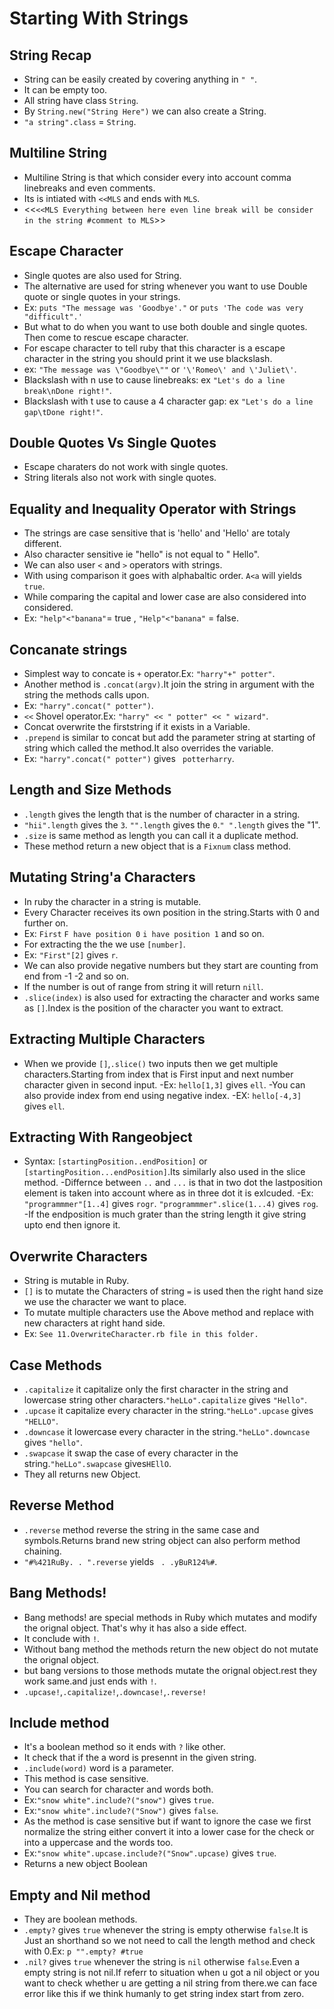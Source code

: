 # Starting With Strings
 ## String Recap
  - String can be easily created by covering anything in `" "`.
  - It can be empty too.
  - All string have class `String`.
  - By `String.new("String Here")` we can also create a String.
  - `"a string".class` = `String`.
 
 ## Multiline String
  - Multiline String is that which consider every into account comma linebreaks and even comments.
  - Its is intiated with `<<MLS` and ends with `MLS`.
  - <<`<<MLS Everything between here even line break will be consider in the string #comment to MLS`>>

 ## Escape Character
  - Single quotes are also used for String.
  - The alternative are used for string whenever you want to use Double quote or single quotes in your strings.
  - Ex: `puts "The message was 'Goodbye'."` or `puts 'The code was very "difficult".'`
  - But what to do when you want to use both double and single quotes. Then come to rescue escape character.
  - For escape character to tell ruby that this character is a escape character in the string you should print it we use blackslash.
  - ex: `"The message was \"Goodbye\""` or `'\'Romeo\' and \'Juliet\'`.
  - Blackslash with n use to cause linebreaks: ex `"Let's do a line break\nDone right!"`.
  - Blackslash with t use to cause a 4 character gap: ex `"Let's do a line gap\tDone right!"`.

 ## Double Quotes Vs Single Quotes
  - Escape charaters do not work with single quotes.
  - String literals also not work with single quotes.

 ## Equality and Inequality Operator with Strings
  - The strings are case sensitive that is 'hello' and 'Hello' are totaly different.
  - Also character sensitive ie "hello" is not equal to " Hello".
  - We can also user `<` and `>` operators with strings.
  - With using comparison it goes with alphabaltic order. `A<a` will yields `true`.
  - While comparing the capital and lower case are also considered into considered.
  - Ex: `"help"<"banana"`= true , `"Help"<"banana"` = false.

 ## Concanate strings
  - Simplest way to concate is `+` operator.Ex: `"harry"+" potter"`.
  - Another method is `.concat(argv)`.It join the string in argument with the string the methods calls upon.
  - Ex: `"harry".concat(" potter")`.
  - `<<` Shovel operator.Ex: `"harry" << " potter" << " wizard"`.
  - Concat overwrite the firststring if it exists in a Variable.
  - `.prepend` is similar to concat but add the parameter string at starting of string which called the method.It also overrides the variable.
  - Ex: `"harry".concat(" potter")` gives ` potterharry`.

 ## Length and Size Methods
  - `.length` gives the length that is the number of character in a string.
  - `"hii".length` gives the `3`. `"".length` gives the `0`.`" ".length` gives the "1".
  - `.size` is same method as length you can call it a duplicate method.
  - These method return a new object that is a `Fixnum` class method.

 ## Mutating String'a Characters
  - In ruby the character in a string is mutable.
  - Every Character receives its own position in the string.Starts with 0 and further on.
  - Ex: `First` `F have position 0` `i have position 1` and so on.
  - For extracting the the we use `[number]`.
  - Ex: `"First"[2]` gives `r`.
  - We can also provide negative numbers but they start are counting from end from -1 -2 and so on.
  - If the number is out of range from string it will return `nill`.
  - `.slice(index)` is also used for extracting the character and works same as `[]`.Index is the position of the character you want to extract.
 
 ## Extracting Multiple Characters
  - When we provide `[]`,`.slice()` two inputs then we get multiple characters.Starting from index that is First input and next number character given in second input.
  -Ex: `hello[1,3]` gives `ell`.
  -You can also provide index from end using negative index.
  -EX: `hello[-4,3]` gives `ell`.
 
 ## Extracting With Rangeobject
  - Syntax: `[startingPosition..endPosition]` or `[startingPosition...endPosition]`.Its similarly also used in the slice method.
  -Differnce between `..` and `...` is that in two dot the lastposition element is taken into account where as in three dot it is exlcuded.
  -Ex: `"programmmer"[1..4]` gives `rogr`. `"programmmer".slice(1...4)` gives `rog`.
  -If the endposition is much grater than the string length it give string upto end then ignore it.

 ## Overwrite Characters
  - String is mutable in Ruby.
  - `[]` is to mutate the Characters of string `=` is used then the right hand size we use the character we want to place.
  - To mutate multiple characters use the Above method and replace with new characters at right hand side.
  - Ex: `See 11.OverwriteCharacter.rb file in this folder.`

 ## Case Methods
  - `.capitalize` it capitalize only the first character in the string and lowercase string other characters.`"heLLo".capitalize` gives `"Hello"`.
  - `.upcase` it capitalize every character in the string.`"heLLo".upcase` gives `"HELLO"`.
  - `.downcase` it lowercase every character in the string.`"heLLo".downcase` gives `"hello"`.
  - `.swapcase` it swap the case of every character in the string.`"heLLo".swapcase` gives`HEllO`.
  - They all returns new Object.
 
 ## Reverse Method
  - `.reverse` method reverse the string in the same case and symbols.Returns brand new string object can also perform method chaining.
  - `"#%421RuBy. . ".reverse` yields ` . .yBuR124%#`.
 
 ## Bang Methods!
  - Bang methods! are special methods in Ruby which mutates and modify the orignal object. That's why it has also a side effect.
  - It conclude with `!`.
  - Without bang method the methods return the new object do not mutate the orignal object.
  - but bang versions to those methods mutate the orignal object.rest they work same.and just ends with `!`.
  - `.upcase!`,`.capitalize!`,`.downcase!`,`.reverse!`

 ## Include method
  - It's a boolean method so it ends with `?` like other.
  - It check that if the a word is presennt in the given string.
  - `.include(word)` word is a parameter.
  - This method is case sensitive.
  - You can search for character and words both.
  - Ex:`"snow white".include?("snow")` gives `true`.
  - Ex:`"snow white".include?("Snow")` gives `false`.
  - As the method is case sensitive but if want to ignore the case we first normalize the string either convert it into a lower case for the check or into a uppercase and the words too.
  - Ex:`"snow white".upcase.include?("Snow".upcase)` gives `true`.
  - Returns a new object Boolean

 ## Empty and Nil method
  - They are boolean methods.
  - `.empty?` gives `true` whenever the string is empty otherwise `false`.It is Just an shorthand so we not need to call the length method and check with 0.Ex: `p "".empty? #true`
  - `.nil?` gives `true` whenever the string is `nil` otherwise `false`.Even a empty string is not nil.If referr to situation when u got a nil object or you want to check whether u are getting a nil string from there.we can face error like this if we think humanly to get string index start from zero.